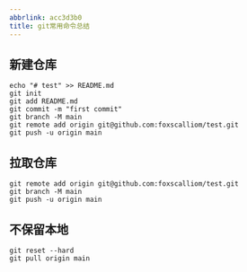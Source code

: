 ```yaml
---
abbrlink: acc3d3b0
title: git常用命令总结
---
```

## 新建仓库
```
echo "# test" >> README.md
git init
git add README.md
git commit -m "first commit"
git branch -M main
git remote add origin git@github.com:foxscalliom/test.git
git push -u origin main
```
<!--more-->
## 拉取仓库
```
git remote add origin git@github.com:foxscalliom/test.git
git branch -M main
git push -u origin main
```
## 不保留本地
```
git reset --hard 
git pull origin main
```